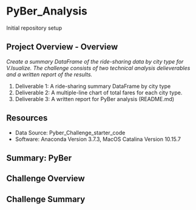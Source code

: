 # PyBer_Analysis
Initial repository setup

## Project Overview - Overview
*Create a summary DataFrame of the ride-sharing data by city type for V.Isualize.  The challenge consists of two technical analysis delieverables and a written report of the results.*

1. Deliverable 1: A ride-sharing summary DataFrame by city type
2. Deliverable 2: A multiple-line chart of total fares for each city type. 
3. Deliverable 3: A written report for PyBer analysis (README.md)

## Resources

- Data Source: Pyber_Challenge_starter_code
- Software: Anaconda Version 3.7.3, MacOS Catalina Version 10.15.7

## Summary: PyBer 

## Challenge Overview


## Challenge Summary
